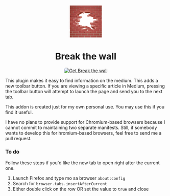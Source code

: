 <sub>
<p align='center'><img  src="https://raw.githubusercontent.com/MarchTala/firefox-extension-break-the-wall/master/wall-icon.png" height="100" width="auto"></p>
</sub>
<h1 align="center">Break the wall</h1>


<p align="center">
<a href="https://addons.mozilla.org/en-US/firefox/addon/break-the-wall/"><img src="https://user-images.githubusercontent.com/585534/107280546-7b9b2a00-6a26-11eb-8f9f-f95932f4bfec.png" style='border-radius:5px' alt="Get Break the wall"></a>

This plugin makes it easy to find information on the medium.
This adds a new toolbar button.
If you are viewing a specific article in Medium, pressing the toolbar button will attempt to launch the page and send you to the next tab. 

This addon is created just for my own personal use.
You may use this if you find it useful. 

I have no plans to provide support for Chromium-based browsers because I cannot commit to maintaining two separate manifests.
Still, if somebody wants to develop this for hromium-based browsers, feel free to send me a pull request. 


### To do

Follow these steps if you'd like the new tab to open right after the current one.

1. Launch Firefox and type mo sa browser `about:config`
2. Search for `browser.tabs.insertAfterCurrent`
3. Either double click on the row OR set the value to `true` and close
